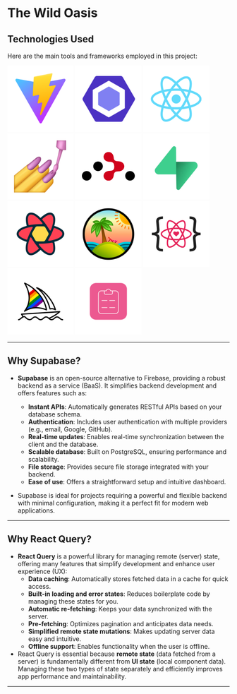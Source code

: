 <!-- @format -->

# The Wild Oasis

## Technologies Used

Here are the main tools and frameworks employed in this project:

[![Vite](./img/Vite.png)](https://vitejs.dev/)
[![ESLint](./img/ESLint.png)](https://eslint.org/)
[![React](./img/React.png)](https://react.dev/)
[![Styled Components](./img/Styled-Component.png)](https://styled-components.com/)
[![React Router](./img/React-Router.png)](https://reactrouter.com/)
[![Supabase](./img/Supabase.png)](https://supabase.com/)
[![React Query](./img/React-Query.png)](https://tanstack.com/query/v4)
[![TanStack Query](./img/TanStack-Query.png)](https://tanstack.com/query/v4)
[![React Icons](./img/React-Icons.png)](https://react-icons.github.io/react-icons/)
[![Midjourney](./img/Midjourney.png)](https://www.midjourney.com/)
[![React Hook Form](./img/React-Hook-Form.png)](https://react-hook-form.com/)

---

## Why Supabase?

- **Supabase** is an open-source alternative to Firebase, providing a robust backend as a service (BaaS). It simplifies backend development and offers features such as:

  - **Instant APIs**: Automatically generates RESTful APIs based on your database schema.
  - **Authentication**: Includes user authentication with multiple providers (e.g., email, Google, GitHub).
  - **Real-time updates**: Enables real-time synchronization between the client and the database.
  - **Scalable database**: Built on PostgreSQL, ensuring performance and scalability.
  - **File storage**: Provides secure file storage integrated with your backend.
  - **Ease of use**: Offers a straightforward setup and intuitive dashboard.

- Supabase is ideal for projects requiring a powerful and flexible backend with minimal configuration, making it a perfect fit for modern web applications.

---

## Why React Query?

- **React Query** is a powerful library for managing remote (server) state, offering many features that simplify development and enhance user experience (UX):
  - **Data caching**: Automatically stores fetched data in a cache for quick access.
  - **Built-in loading and error states**: Reduces boilerplate code by managing these states for you.
  - **Automatic re-fetching**: Keeps your data synchronized with the server.
  - **Pre-fetching**: Optimizes pagination and anticipates data needs.
  - **Simplified remote state mutations**: Makes updating server data easy and intuitive.
  - **Offline support**: Enables functionality when the user is offline.
- React Query is essential because **remote state** (data fetched from a server) is fundamentally different from **UI state** (local component data). Managing these two types of state separately and efficiently improves app performance and maintainability.

---
